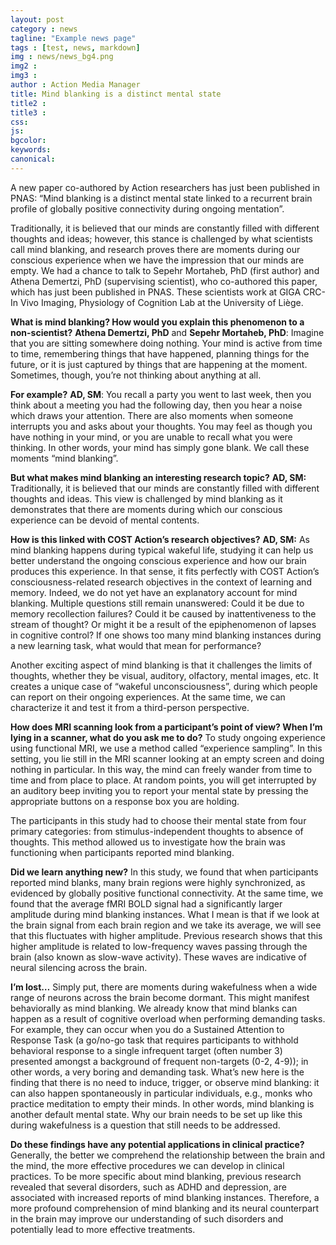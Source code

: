 ```yaml
---
layout: post
category : news
tagline: "Example news page"
tags : [test, news, markdown]
img : news/news_bg4.png
img2 :
img3 :
author : Action Media Manager
title: Mind blanking is a distinct mental state
title2 :
title3 :
css:
js:
bgcolor:
keywords:
canonical:
---
```


A new paper co-authored by Action researchers has just been published in PNAS: “Mind blanking is a distinct mental state linked to a recurrent brain profile of globally positive connectivity during ongoing mentation”.

<!--more-->

Traditionally, it is believed that our minds are constantly filled with different thoughts and ideas; however, this stance is challenged by what scientists call mind blanking, and research proves there are moments during our conscious experience when we have the impression that our minds are empty. We had a chance to talk to Sepehr Mortaheb, PhD (first author) and Athena Demertzi, PhD (supervising scientist), who co-authored this paper, which has just been published in PNAS. These scientists work at GIGA CRC-In Vivo Imaging, Physiology of Cognition Lab at the University of Liège. 

**What is mind blanking? How would you explain this phenomenon to a non-scientist?**
**Athena Demertzi, PhD** and **Sepehr Mortaheb, PhD**: Imagine that you are sitting somewhere doing nothing. Your mind is active from time to time, remembering things that have happened, planning things for the future, or it is just captured by things that are happening at the moment. Sometimes, though, you’re not thinking about anything at all.

**For example?**
**AD, SM**: You recall a party you went to last week, then you think about a meeting you had the following day, then you hear a noise which draws your attention. There are also moments when someone interrupts you and asks about your thoughts. You may feel as though you have nothing in your mind, or you are unable to recall what you were thinking. In other words, your mind has simply gone blank. We call these moments “mind blanking”. 

**But what makes mind blanking an interesting research topic?**
**AD, SM:** Traditionally, it is believed that our minds are constantly filled with different thoughts and ideas. This view is challenged by mind blanking as it demonstrates that there are moments during which our conscious experience can be devoid of mental contents.

**How is this linked with COST Action’s research objectives?**
**AD, SM:** As mind blanking happens during typical wakeful life, studying it can help us better understand the ongoing conscious experience and how our brain produces this experience. In that sense, it fits perfectly with COST Action’s consciousness-related research objectives in the context of learning and memory. Indeed, we do not yet have an explanatory account for mind blanking. Multiple questions still remain unanswered: Could it be due to memory recollection failures? Could it be caused by inattentiveness to the stream of thought? Or might it be a result of the epiphenomenon of lapses in cognitive control? If one shows too many mind blanking instances during a new learning task, what would that mean for performance?

Another exciting aspect of mind blanking is that it challenges the limits of thoughts, whether they be visual, auditory, olfactory, mental images, etc. It creates a unique case of “wakeful unconsciousness”, during which people can report on their ongoing experiences. At the same time, we can characterize it and test it from a third-person perspective. 

**How does MRI scanning look from a participant’s point of view? When I’m lying in a scanner, what do you ask me to do?**
To study ongoing experience using functional MRI, we use a method called “experience sampling”. In this setting, you lie still in the MRI scanner looking at an empty screen and doing nothing in particular. In this way, the mind can freely wander from time to time and from place to place. At random points, you will get interrupted by an auditory beep inviting you to report your mental state by pressing the appropriate buttons on a response box you are holding. 

The participants in this study had to choose their mental state from four primary categories: from stimulus-independent thoughts to absence of thoughts. This method allowed us to investigate how the brain was functioning when participants reported mind blanking. 

**Did we learn anything new?**
In this study, we found that when participants reported mind blanks, many brain regions were highly synchronized, as evidenced by globally positive functional connectivity. At the same time, we found that the average fMRI BOLD signal had a significantly larger amplitude during mind blanking instances. What I mean is that if we look at the brain signal from each brain region and we take its average, we will see that this fluctuates with higher amplitude. Previous research shows that this higher amplitude is related to low-frequency waves passing through the brain (also known as slow-wave activity). These waves are indicative of neural silencing across the brain. 

**I’m lost…**
Simply put, there are moments during wakefulness when a wide range of neurons across the brain become dormant. This might manifest behaviorally as mind blanking. We already know that mind blanks can happen as a result of cognitive overload when performing demanding tasks. For example, they can occur when you do a Sustained Attention to Response Task (a go/no-go task that requires participants to withhold behavioral response to a single infrequent target (often number 3) presented amongst a background of frequent non-targets (0-2, 4-9)); in other words, a very boring and demanding task.
What’s new here is the finding that there is no need to induce, trigger, or observe mind blanking: it can also happen spontaneously in particular individuals, e.g., monks who practice meditation to empty their minds. In other words, mind blanking is another default mental state. Why our brain needs to be set up like this during wakefulness is a question that still needs to be addressed.

**Do these findings have any potential applications in clinical practice?**
Generally, the better we comprehend the relationship between the brain and the mind, the more effective procedures we can develop in clinical practices. To be more specific about mind blanking, previous research revealed that several disorders, such as ADHD and depression, are associated with increased reports of mind blanking instances. Therefore, a more profound comprehension of mind blanking and its neural counterpart in the brain may improve our understanding of such disorders and potentially lead to more effective treatments.

